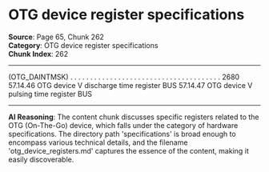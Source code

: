 # OTG device register specifications

**Source**: Page 65, Chunk 262  
**Category**: OTG device register specifications  
**Chunk Index**: 262

---

(OTG_DAINTMSK) . . . . . . . . . . . . . . . . . . . . . . . . . . . . . . . . . . . . . . 2680
57.14.46 OTG device V discharge time register
BUS
57.14.47 OTG device V pulsing time register
BUS

---

**AI Reasoning**: The content chunk discusses specific registers related to the OTG (On-The-Go) device, which falls under the category of hardware specifications. The directory path 'specifications' is broad enough to encompass various technical details, and the filename 'otg_device_registers.md' captures the essence of the content, making it easily discoverable.
